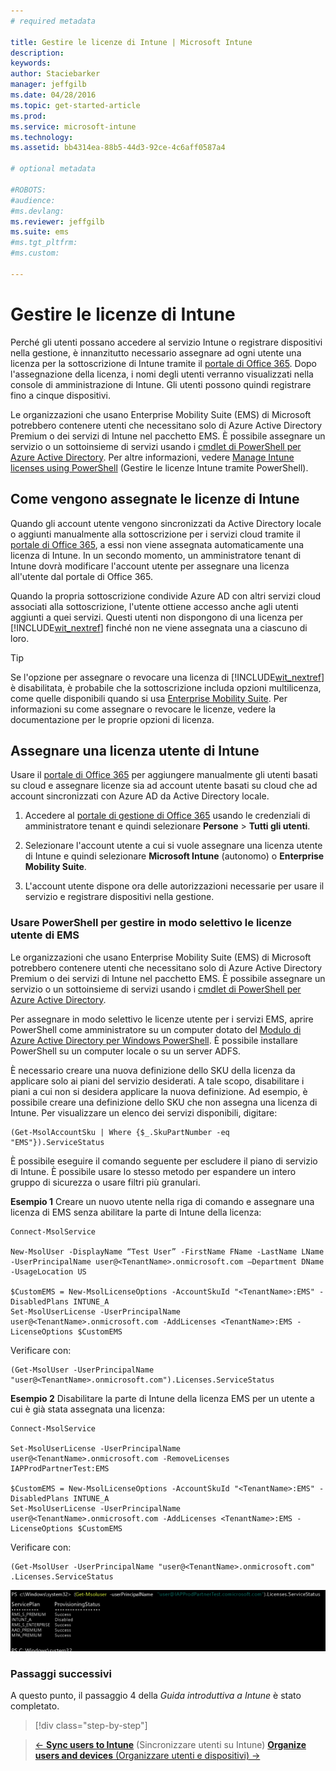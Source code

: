 ```yaml
---
# required metadata

title: Gestire le licenze di Intune | Microsoft Intune
description:
keywords:
author: Staciebarker
manager: jeffgilb
ms.date: 04/28/2016
ms.topic: get-started-article
ms.prod:
ms.service: microsoft-intune
ms.technology:
ms.assetid: bb4314ea-88b5-44d3-92ce-4c6aff0587a4

# optional metadata

#ROBOTS:
#audience:
#ms.devlang:
ms.reviewer: jeffgilb
ms.suite: ems
#ms.tgt_pltfrm:
#ms.custom:

---
```


# Gestire le licenze di Intune
Perché gli utenti possano accedere al servizio Intune o registrare dispositivi nella gestione, è innanzitutto necessario assegnare ad ogni utente una licenza per la sottoscrizione di Intune tramite il [portale di Office 365](http://go.microsoft.com/fwlink/p/?LinkId=698854). Dopo l'assegnazione della licenza, i nomi degli utenti verranno visualizzati nella console di amministrazione di Intune. Gli utenti possono quindi registrare fino a cinque dispositivi.

Le organizzazioni che usano Enterprise Mobility Suite (EMS) di Microsoft potrebbero contenere utenti che necessitano solo di Azure Active Directory Premium o dei servizi di Intune nel pacchetto EMS. È possibile assegnare un servizio o un sottoinsieme di servizi usando i [cmdlet di PowerShell per Azure Active Directory](https://msdn.microsoft.com/library/jj151815.aspx). Per altre informazioni, vedere [Manage Intune licenses using PowerShell](start-with-a-paid-subscription-to-microsoft-intune-step-4-posh.md) (Gestire le licenze Intune tramite PowerShell).

## Come vengono assegnate le licenze di Intune
Quando gli account utente vengono sincronizzati da Active Directory locale o aggiunti manualmente alla sottoscrizione per i servizi cloud tramite il [portale di Office 365](http://go.microsoft.com/fwlink/p/?LinkId=698854), a essi non viene assegnata automaticamente una licenza di Intune. In un secondo momento, un amministratore tenant di Intune dovrà modificare l'account utente per assegnare una licenza all'utente dal portale di Office 365.

Quando la propria sottoscrizione condivide Azure AD con altri servizi cloud associati alla sottoscrizione, l'utente ottiene accesso anche agli utenti aggiunti a quei servizi. Questi utenti non dispongono di una licenza per [!INCLUDE[wit_nextref](../includes/wit_nextref_md.md)] finché non ne viene assegnata una a ciascuno di loro.

> [!TIP]
> Se l'opzione per assegnare o revocare una licenza di [!INCLUDE[wit_nextref](../includes/wit_nextref_md.md)] è disabilitata, è probabile che la sottoscrizione includa opzioni multilicenza, come quelle disponibili quando si usa [Enterprise Mobility Suite](https://www.microsoft.com/en-us/server-cloud/enterprise-mobility/overview.aspx). Per informazioni su come assegnare o revocare le licenze, vedere la documentazione per le proprie opzioni di licenza.

## Assegnare una licenza utente di Intune

Usare il [portale di Office 365](http://go.microsoft.com/fwlink/p/?LinkId=698854) per aggiungere manualmente gli utenti basati su cloud e assegnare licenze sia ad account utente basati su cloud che ad account sincronizzati con Azure AD da Active Directory locale.

1.  Accedere al [portale di gestione di Office 365](http://go.microsoft.com/fwlink/p/?LinkId=698854) usando le credenziali di amministratore tenant e quindi selezionare **Persone** > **Tutti gli utenti**.

2.  Selezionare l'account utente a cui si vuole assegnare una licenza utente di Intune e quindi selezionare **Microsoft Intune** (autonomo) o **Enterprise Mobility Suite**.

3.  L'account utente dispone ora delle autorizzazioni necessarie per usare il servizio e registrare dispositivi nella gestione.

### Usare PowerShell per gestire in modo selettivo le licenze utente di EMS
Le organizzazioni che usano Enterprise Mobility Suite (EMS) di Microsoft potrebbero contenere utenti che necessitano solo di Azure Active Directory Premium o dei servizi di Intune nel pacchetto EMS. È possibile assegnare un servizio o un sottoinsieme di servizi usando i [cmdlet di PowerShell per Azure Active Directory](https://msdn.microsoft.com/library/jj151815.aspx). 

Per assegnare in modo selettivo le licenze utente per i servizi EMS, aprire PowerShell come amministratore su un computer dotato del [Modulo di Azure Active Directory per Windows PowerShell](https://msdn.microsoft.com/library/jj151815.aspx#bkmk_installmodule). È possibile installare PowerShell su un computer locale o su un server ADFS.

È necessario creare una nuova definizione dello SKU della licenza da applicare solo ai piani del servizio desiderati. A tale scopo, disabilitare i piani a cui non si desidera applicare la nuova definizione. Ad esempio, è possibile creare una definizione dello SKU che non assegna una licenza di Intune. Per visualizzare un elenco dei servizi disponibili, digitare:
 
    (Get-MsolAccountSku | Where {$_.SkuPartNumber -eq "EMS"}).ServiceStatus 

È possibile eseguire il comando seguente per escludere il piano di servizio di Intune. È possibile usare lo stesso metodo per espandere un intero gruppo di sicurezza o usare filtri più granulari. 

**Esempio 1** Creare un nuovo utente nella riga di comando e assegnare una licenza di EMS senza abilitare la parte di Intune della licenza:

    Connect-MsolService 
        
    New-MsolUser -DisplayName “Test User” -FirstName FName -LastName LName -UserPrincipalName user@<TenantName>.onmicrosoft.com –Department DName -UsageLocation US
    
    $CustomEMS = New-MsolLicenseOptions -AccountSkuId "<TenantName>:EMS" -DisabledPlans INTUNE_A
    Set-MsolUserLicense -UserPrincipalName user@<TenantName>.onmicrosoft.com -AddLicenses <TenantName>:EMS -LicenseOptions $CustomEMS 
    

Verificare con:

    (Get-MsolUser -UserPrincipalName "user@<TenantName>.onmicrosoft.com").Licenses.ServiceStatus

**Esempio 2** Disabilitare la parte di Intune della licenza EMS per un utente a cui è già stata assegnata una licenza:

    Connect-MsolService 
    
    Set-MsolUserLicense -UserPrincipalName user@<TenantName>.onmicrosoft.com -RemoveLicenses IAPProdPartnerTest:EMS
    
    $CustomEMS = New-MsolLicenseOptions -AccountSkuId "<TenantName>:EMS" -DisabledPlans INTUNE_A
    Set-MsolUserLicense -UserPrincipalName user@<TenantName>.onmicrosoft.com -AddLicenses <TenantName>:EMS -LicenseOptions $CustomEMS
 
Verificare con:
 
    (Get-MsolUser -UserPrincipalName "user@<TenantName>.onmicrosoft.com" .Licenses.ServiceStatus

![PoSH-AddLic-Verify](./media/posh-addlic-verify.png)

### Passaggi successivi
A questo punto, il passaggio 4 della *Guida introduttiva a Intune* è stato completato.
>[!div class="step-by-step"]

>[&larr; **Sync users to Intune**](.\start-with-a-paid-subscription-to-microsoft-intune-step-2.md) (Sincronizzare utenti su Intune) [**Organize users and devices** (Organizzare utenti e dispositivi) &rarr;](.\start-with-a-paid-subscription-to-microsoft-intune-step-5.md)  


<!--HONumber=Jun16_HO3-->


